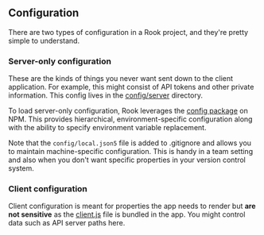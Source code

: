 ## Configuration

There are two types of configuration in a Rook project, and they're pretty simple to understand.

### Server-only configuration

These are the kinds of things you never want sent down to the client application. For example, this might consist of API tokens and other private information. This config lives in the [config/server](https://github.com/apazzolini/rook-starter/tree/master/config/server) directory.

To load server-only configuration, Rook leverages the [config package](https://github.com/lorenwest/node-config) on NPM. This provides hierarchical, environment-specific configuration along with the ability to specify environment variable replacement.

Note that the `config/local.json5` file is added to .gitignore and allows you to maintain machine-specific configuration. This is handy in a team setting and also when you don't want specific properties in your version control system.

### Client configuration

Client configuration is meant for properties the app needs to render but **are not sensitive** as the [client.js](https://github.com/apazzolini/rook-starter/blob/master/config%2Fclient.js) file is bundled in the app. You might control data such as API server paths here.